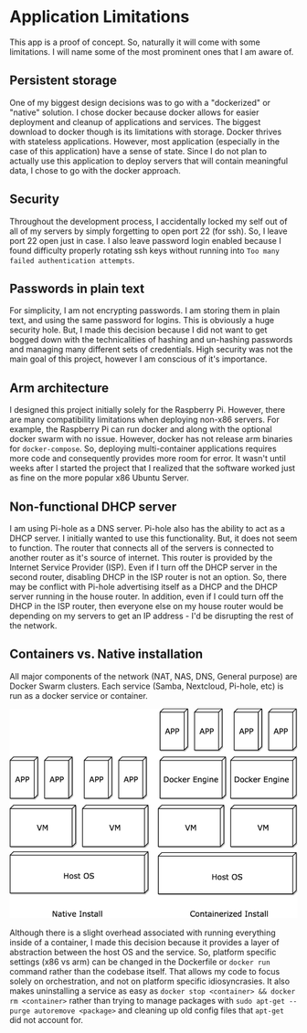 # Application Limitations
This app is a proof of concept. So, naturally it will come with some limitations.
I will name some of the most prominent ones that I am aware of.

## Persistent storage
One of my biggest design decisions was to go with a "dockerized" or "native" solution. I chose docker because docker allows for easier deployment and cleanup of applications and services. The biggest download to docker though is its limitations with storage. Docker thrives with stateless applications. However, most application (especially in the case of this application) have a sense of state. Since I do not plan to actually use this application to deploy servers that will contain meaningful data, I chose to go with the docker approach.

## Security
Throughout the development process, I accidentally locked my self out of all of my servers by simply forgetting to open port 22 (for ssh). So, I leave port 22 open just in case. I also leave password login enabled because I found difficulty properly rotating ssh keys without running into `Too many failed authentication attempts`.

## Passwords in plain text
For simplicity, I am not encrypting passwords. I am storing them in plain text, and using the same password for logins. This is obviously a huge security hole. But, I made this decision because I did not want to get bogged down with the technicalities of hashing and un-hashing passwords and managing many different sets of credentials. High security was not the main goal of this project, however I am conscious of it's importance.

## Arm architecture
I designed this project initially solely for the Raspberry Pi. However, there are many compatibility limitations when deploying non-x86 servers. For example, the Raspberry Pi can run docker and along with the optional docker swarm with no issue. However, docker has not release arm binaries for `docker-compose`. So, deploying multi-container applications requires more code and consequently provides more room for error. It wasn't until weeks after I started the project that I realized that the software worked just as fine on the more popular x86 Ubuntu Server.

## Non-functional DHCP server
I am using Pi-hole as a DNS server. Pi-hole also has the ability to act as a DHCP server. I initially wanted to use this functionality. But, it does not seem to function. The router that connects all of the servers is connected to another router as it's source of internet. This router is provided by the Internet Service Provider (ISP). Even if I turn off the DHCP server in the second router, disabling DHCP in the ISP router is not an option. So, there may be conflict with Pi-hole advertising itself as a DHCP and the DHCP server running in the house router. In addition, even if I could turn off the DHCP in the ISP router, then everyone else on my house router would be depending on my servers to get an IP address - I'd be disrupting the rest of the network.

## Containers vs. Native installation
All major components of the network (NAT, NAS, DNS, General purpose) are Docker Swarm
clusters. Each service (Samba, Nextcloud, Pi-hole, etc) is run as a docker service or
container.

![container vs native](../assets/img/limits/container_vs_native.png)

Although there is a slight overhead associated with running everything inside of
a container, I made this decision because it provides a layer of abstraction between the host OS
and the service. So, platform specific settings (x86 vs arm) can be changed in the Dockerfile
or `docker run` command rather than the codebase itself. That allows my code to focus solely
on orchestration, and not on platform specific idiosyncrasies. It also makes uninstalling a
service as easy as `docker stop <container> && docker rm <container>` rather than trying
to manage packages with `sudo apt-get --purge autoremove <package>` and cleaning up old config files
that `apt-get` did not account for.
